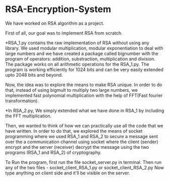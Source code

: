 # RSA-Encryption-System

We have worked on RSA algorithm as a project.

First of all, our goal was to implement RSA from scratch.

*RSA_1.py contains the raw implementation of RSA without using any library. We used modular multiplication, modular exponentiation to deal with large numbers and we have created a package called bignumber with the program of operators: addition, substraction, multiplication and division. The package works on all arithmetic operations for the RSA_1.py. The program is working efficiently for 1024 bits and can be very easily extended upto 2048 bits and beyond.

Now, the idea was to explore the means to make RSA unique. In order to do that, instead of using bigmult to multiply two large numbers, we implemented fast polynomial multiplication with the help of FFT(Fast fourier transformation).

*In RSA_2.py, We simply extended what we have done in RSA_1 by including the FFT multiplication.

Then, we wanted to think of how we can practically use all the code that we have written. In order to do that, we explored the means of socket programming where we used RSA_1 and RSA_2 to secure a message sent over the a communication channel using socket where the client (sender) encrypt and the server (receiver) decrypt the message using the two programs (RSA_1 and RSA_2) of cryptography.


To Run the program, first run the file socket_server.py in terminal.
Then run any of the two files - socket_client_RSA_1.py or socket_client_RSA_2.py
Now type anything on client side and it'll be visible on the server.
